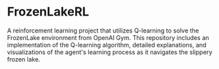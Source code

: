 # FrozenLakeRL
A reinforcement learning project that utilizes Q-learning to solve the FrozenLake environment from OpenAI Gym. This repository includes an implementation of the Q-learning algorithm, detailed explanations, and visualizations of the agent's learning process as it navigates the slippery frozen lake.
